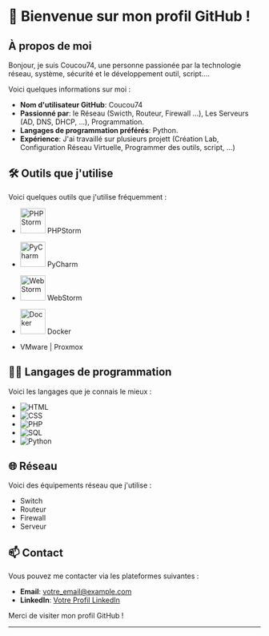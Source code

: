 
# 👋 Bienvenue sur mon profil GitHub !

## À propos de moi

Bonjour, je suis Coucou74, une personne passionée par la technologie réseau, système, sécurité et le développement outil, script.... 

Voici quelques informations sur moi :
- **Nom d'utilisateur GitHub**: Coucou74
- **Passionné par**: le Réseau (Swicth, Routeur, Firewall ...), Les Serveurs (AD, DNS, DHCP, ...), Programmation.
- **Langages de programmation préférés**: Python.
- **Expérience**: J'ai travaillé sur plusieurs projett (Création Lab, Configuration Réseau Virtuelle, Programmer des outils, script, ...)

## 🛠️ Outils que j'utilise

Voici quelques outils que j'utilise fréquemment :

- <img src="https://resources.jetbrains.com/storage/products/company/brand/logos/PhpStorm_icon.svg" alt="PHPStorm" width="50"/>  PHPStorm
- <img src="https://resources.jetbrains.com/storage/products/company/brand/logos/PyCharm_icon.svg" alt="PyCharm" width="50"/>  PyCharm
- <img src="https://resources.jetbrains.com/storage/products/company/brand/logos/WebStorm_icon.svg" alt="WebStorm" width="50"/>  WebStorm
- <img src="https://www.docker.com/wp-content/uploads/2022/03/Moby-logo.png" alt="Docker" width="50"/>  Docker
  
- VMware | Proxmox

## 👨‍💻 Langages de programmation

Voici les langages que je connais le mieux :

- ![HTML](https://img.shields.io/badge/HTML-E34F26?style=for-the-badge&logo=html5&logoColor=white)
- ![CSS](https://img.shields.io/badge/CSS-1572B6?style=for-the-badge&logo=css3&logoColor=white)
- ![PHP](https://img.shields.io/badge/PHP-777BB4?style=for-the-badge&logo=php&logoColor=white)
- ![SQL](https://img.shields.io/badge/SQL-4479A1?style=for-the-badge&logo=sql&logoColor=white)
- ![Python](https://img.shields.io/badge/Python-3776AB?style=for-the-badge&logo=python&logoColor=white)


## 🌐 Réseau
Voici des équipements réseau que j'utilise :
- Switch
- Routeur
- Firewall
- Serveur

## 📫 Contact

Vous pouvez me contacter via les plateformes suivantes :

- **Email**: [votre_email@example.com](mailto:mayeul_brochier@hotmail.com)
- **LinkedIn**: [Votre Profil LinkedIn](www.linkedin.com/in/mayeul-brochier-904317255)

Merci de visiter mon profil GitHub !

---
